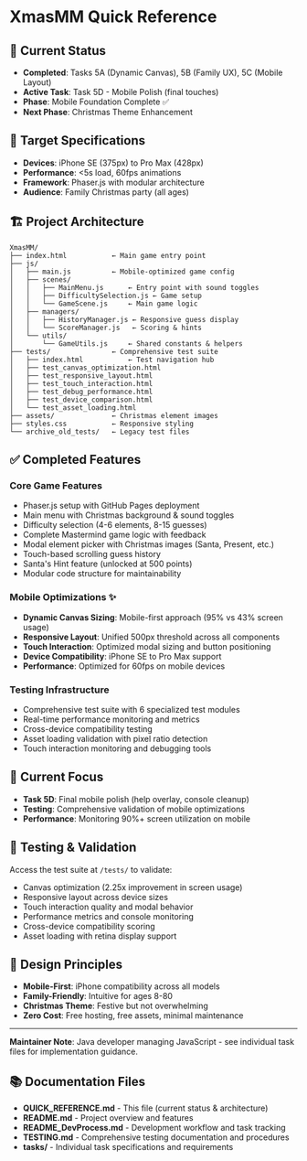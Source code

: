 # XmasMM Quick Reference

## 🎯 Current Status
- **Completed**: Tasks 5A (Dynamic Canvas), 5B (Family UX), 5C (Mobile Layout)
- **Active Task**: Task 5D - Mobile Polish (final touches)
- **Phase**: Mobile Foundation Complete ✅
- **Next Phase**: Christmas Theme Enhancement

## 📱 Target Specifications
- **Devices**: iPhone SE (375px) to Pro Max (428px)
- **Performance**: <5s load, 60fps animations
- **Framework**: Phaser.js with modular architecture
- **Audience**: Family Christmas party (all ages)

## 🏗️ Project Architecture
```
XmasMM/
├── index.html           ← Main game entry point
├── js/
│   ├── main.js          ← Mobile-optimized game config
│   ├── scenes/
│   │   ├── MainMenu.js      ← Entry point with sound toggles
│   │   ├── DifficultySelection.js ← Game setup
│   │   └── GameScene.js     ← Main game logic
│   ├── managers/
│   │   ├── HistoryManager.js ← Responsive guess display
│   │   └── ScoreManager.js   ← Scoring & hints
│   └── utils/
│       └── GameUtils.js     ← Shared constants & helpers
├── tests/               ← Comprehensive test suite
│   ├── index.html           ← Test navigation hub
│   ├── test_canvas_optimization.html
│   ├── test_responsive_layout.html
│   ├── test_touch_interaction.html
│   ├── test_debug_performance.html
│   ├── test_device_comparison.html
│   └── test_asset_loading.html
├── assets/              ← Christmas element images
├── styles.css           ← Responsive styling
└── archive_old_tests/   ← Legacy test files
```

## ✅ Completed Features
### Core Game Features
- Phaser.js setup with GitHub Pages deployment
- Main menu with Christmas background & sound toggles
- Difficulty selection (4-6 elements, 8-15 guesses)
- Complete Mastermind game logic with feedback
- Modal element picker with Christmas images (Santa, Present, etc.)
- Touch-based scrolling guess history
- Santa's Hint feature (unlocked at 500 points)
- Modular code structure for maintainability

### Mobile Optimizations ✨
- **Dynamic Canvas Sizing**: Mobile-first approach (95% vs 43% screen usage)
- **Responsive Layout**: Unified 500px threshold across all components
- **Touch Interaction**: Optimized modal sizing and button positioning
- **Device Compatibility**: iPhone SE to Pro Max support
- **Performance**: Optimized for 60fps on mobile devices

### Testing Infrastructure
- Comprehensive test suite with 6 specialized test modules
- Real-time performance monitoring and metrics
- Cross-device compatibility testing
- Asset loading validation with pixel ratio detection
- Touch interaction monitoring and debugging tools

## 🎯 Current Focus
- **Task 5D**: Final mobile polish (help overlay, console cleanup)
- **Testing**: Comprehensive validation of mobile optimizations
- **Performance**: Monitoring 90%+ screen utilization on mobile

## 🧪 Testing & Validation
Access the test suite at `/tests/` to validate:
- Canvas optimization (2.25x improvement in screen usage)
- Responsive layout across device sizes
- Touch interaction quality and modal behavior
- Performance metrics and console monitoring
- Cross-device compatibility scoring
- Asset loading with retina display support

## 🎄 Design Principles
- **Mobile-First**: iPhone compatibility across all models
- **Family-Friendly**: Intuitive for ages 8-80
- **Christmas Theme**: Festive but not overwhelming
- **Zero Cost**: Free hosting, free assets, minimal maintenance

---
**Maintainer Note**: Java developer managing JavaScript - see individual task files for implementation guidance.

## 📚 Documentation Files
- **QUICK_REFERENCE.md** - This file (current status & architecture)
- **README.md** - Project overview and features
- **README_DevProcess.md** - Development workflow and task tracking
- **TESTING.md** - Comprehensive testing documentation and procedures
- **tasks/** - Individual task specifications and requirements
